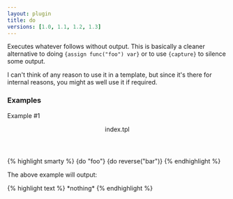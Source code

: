 ```yaml
---
layout: plugin
title: do
versions: [1.0, 1.1, 1.2, 1.3]
---
```


Executes whatever follows without output. This is basically a cleaner alternative to doing `{assign func("foo") var}` or to use `{capture}` to silence some output.

I can't think of any reason to use it in a template, but since it's there for internal reasons, you might as well use it if required.

### Examples
Example #1
<div class="code-box">
<header>index.tpl</header>
{% highlight smarty %}
{do "foo"}
{do reverse("bar")}
{% endhighlight %}
</div>

The above example will output:
<div class="code-box">
{% highlight text %}
*nothing*
{% endhighlight %}
</div>